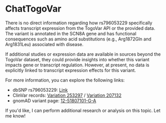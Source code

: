 # ChatTogoVar

There is no direct information regarding how rs796053229 specifically affects transcript expression from the TogoVar API or the provided data. The variant is annotated in the SCN8A gene and has functional consequences such as amino acid substitutions (e.g., Arg1872Gln and Arg1831Leu) associated with disease.

If additional studies or expression data are available in sources beyond the TogoVar dataset, they could provide insights into whether this variant impacts gene or transcript regulation. However, at present, no data is explicitly linked to transcript expression effects for this variant.

For more information, you can explore the following links:
- dbSNP rs796053229: [Link](https://identifiers.org/dbsnp/rs796053229)
- ClinVar records: [Variation 253297](https://www.ncbi.nlm.nih.gov/clinvar/variation/253297) / [Variation 207132](https://www.ncbi.nlm.nih.gov/clinvar/variation/207132)
- gnomAD variant page: [12-51807101-G-A](https://gnomad.broadinstitute.org/variant/12-51807101-G-A?dataset=gnomad_r4) 

If you'd like, I can perform additional research or analysis on this topic. Let me know!